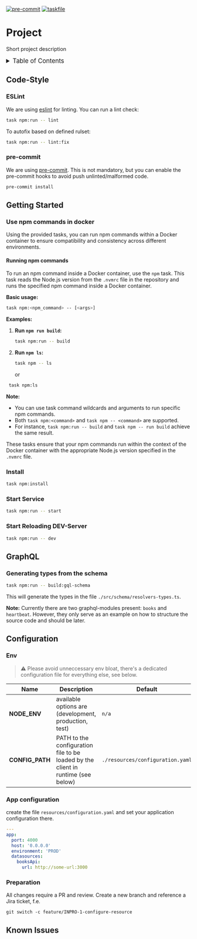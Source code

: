 <!-- markdownlint-disable MD041 -->
<!-- markdownlint-disable MD033 -->
<!-- markdownlint-disable MD028 -->

<!-- PROJECT SHIELDS -->
<!--
*** I'm using markdown "reference style" links for readability.
*** Reference links are enclosed in brackets [ ] instead of parentheses ( ).
*** See the bottom of this document for the declaration of the reference variables
*** for contributors-url, forks-url, etc. This is an optional, concise syntax you may use.
*** https://www.markdownguide.org/basic-syntax/#reference-style-links
-->

[![pre-commit][pre-commit-shield]][pre-commit-url]
[![taskfile][taskfile-shield]][taskfile-url]

# Project

Short project description

<details>
  <summary style="font-size:1.2em;">Table of Contents</summary>
<!-- START doctoc generated TOC please keep comment here to allow auto update -->
<!-- DON'T EDIT THIS SECTION, INSTEAD RE-RUN doctoc TO UPDATE -->

- [Code-Style](#code-style)
  - [ESLint](#eslint)
  - [pre-commit](#pre-commit)
- [Getting Started](#getting-started)
  - [Use npm commands in docker](#use-npm-commands-in-docker)
  - [Install](#install)
  - [Start Service](#start-service)
  - [Start Reloading DEV-Server](#start-reloading-dev-server)
- [GraphQL](#graphql)
  - [Generating types from the schema](#generating-types-from-the-schema)
- [Configuration](#configuration)
  - [Env](#env)
  - [App configuration](#app-configuration)
  - [Preparation](#preparation)
- [Known Issues](#known-issues)

<!-- END doctoc generated TOC please keep comment here to allow auto update -->
</details>

## Code-Style

### ESLint

We are using [eslint](https://eslint.org/) for linting.
You can run a lint check:

```bash
task npm:run -- lint
```

To autofix based on defined rulset:

```bash
task npm:run -- lint:fix
```

### pre-commit

We are using [pre-commit](https://pre-commit.com/).
This is not mandatory, but you can enable the pre-commit hooks to avoid push unlinted/malformed code.

```bash
pre-commit install
```

## Getting Started

### Use npm commands in docker

Using the provided tasks, you can run npm commands within a Docker container to ensure compatibility and consistency across different environments.

#### Running npm commands

To run an npm command inside a Docker container, use the `npm` task. This task reads the Node.js version from the `.nvmrc` file in the repository and runs the specified npm command inside a Docker container.

**Basic usage:**

```bash
task npm:<npm_command> -- [<args>]
```

**Examples:**

1. **Run `npm run build`:**

   ```bash
   task npm:run -- build
   ```

2. **Run `npm ls`:**

   ```bash
   task npm -- ls
   ```

   or

```bash
 task npm:ls
```

**Note:**

- You can use task command wildcards and arguments to run specific npm commands.
- Both `task npm:<command>` and `task npm -- <command>` are supported.
- For instance, `task npm:run -- build` and `task npm -- run build` achieve the same result.

These tasks ensure that your npm commands run within the context of the Docker container with the appropriate Node.js version specified in the `.nvmrc` file.

### Install

```bash
task npm:install
```

### Start Service

```bash
task npm:run -- start
```

### Start Reloading DEV-Server

```bash
task npm:run -- dev
```

## GraphQL

### Generating types from the schema

```bash
task npm:run -- build:gql-schema
```

This will generate the types in the file `./src/schema/resolvers-types.ts`.

**Note:**
Currently there are two graphql-modules present: `books` and `heartbeat`.
However, they only serve as an example on how to structure the source code and should be later.

## Configuration

### Env

> ⚠️ Please avoid unneccessary env bloat, there's a dedicated configuration
> file for everything else, see below.

| Name            | Description                                                                      | Default                          |
| --------------- | -------------------------------------------------------------------------------- | -------------------------------- |
| **NODE_ENV**    | available options are (development, production, test)                            | `n/a`                            |
| **CONFIG_PATH** | PATH to the configuration file to be loaded by the client in runtime (see below) | `./resources/configuration.yaml` |

### App configuration

create the file `resources/configuration.yaml` and set your application configuration there.

```yaml
---
app:
  port: 4000
  host: '0.0.0.0'
  environment: 'PROD'
  datasources:
    booksApi:
      url: http://some-url:3000
```

### Preparation

All changes require a PR and review. Create a new branch and reference a Jira ticket, f.e.

```console
git switch -c feature/INPRO-1-configure-resource
```

## Known Issues

<!-- TBD -->

<!-- MARKDOWN LINKS & IMAGES -->
<!-- https://www.markdownguide.org/basic-syntax/#reference-style-links -->

<!-- Links -->

<!-- Badges -->

[pre-commit-shield]: https://img.shields.io/badge/pre--commit-enabled-brightgreen?logo=pre-commit
[pre-commit-url]: https://github.com/pre-commit/pre-commit
[taskfile-url]: https://taskfile.dev/
[taskfile-shield]: https://img.shields.io/badge/Taskfile-Enabled-brightgreen?logo=task
